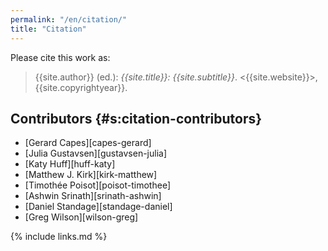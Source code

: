 ```yaml
---
permalink: "/en/citation/"
title: "Citation"
---
```


Please cite this work as:

> {{site.author}} (ed.): *{{site.title}}: {{site.subtitle}}*.  <{{site.website}}>, {{site.copyrightyear}}.

## Contributors {#s:citation-contributors}

-   [Gerard Capes][capes-gerard]
-   [Julia Gustavsen][gustavsen-julia]
-   [Katy Huff][huff-katy]
-   [Matthew J. Kirk][kirk-matthew]
-   [Timothée Poisot][poisot-timothee]
-   [Ashwin Srinath][srinath-ashwin]
-   [Daniel Standage][standage-daniel]
-   [Greg Wilson][wilson-greg]

{% include links.md %}
